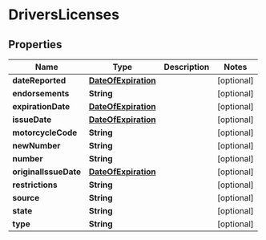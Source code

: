 

# DriversLicenses


## Properties

| Name | Type | Description | Notes |
|------------ | ------------- | ------------- | -------------|
|**dateReported** | [**DateOfExpiration**](DateOfExpiration.md) |  |  [optional] |
|**endorsements** | **String** |  |  [optional] |
|**expirationDate** | [**DateOfExpiration**](DateOfExpiration.md) |  |  [optional] |
|**issueDate** | [**DateOfExpiration**](DateOfExpiration.md) |  |  [optional] |
|**motorcycleCode** | **String** |  |  [optional] |
|**newNumber** | **String** |  |  [optional] |
|**number** | **String** |  |  [optional] |
|**originalIssueDate** | [**DateOfExpiration**](DateOfExpiration.md) |  |  [optional] |
|**restrictions** | **String** |  |  [optional] |
|**source** | **String** |  |  [optional] |
|**state** | **String** |  |  [optional] |
|**type** | **String** |  |  [optional] |



